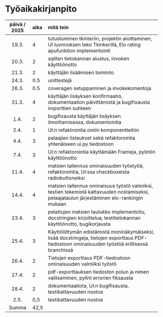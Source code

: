 # Työaikakirjanpito

| päivä / 2025 | aika | mitä tein  |
| :----:|:-----| :-----|
| 19.3. | 4| tutustuminen tkinteriin, projektin aloittaminen, UI luonnoksen teko Tkinkerillä, Elo rating apufunktion implementointi |
| 20.3. | 2| sqliten tietokannan alustus, invoken käyttöönotto |
| 21.3. | 2| käyttäjän lisäämisen toiminto |
| 24.3. | 0.5| unittestejä |
| 26.3. | 0.5| coveragen setuppaminen ja invokekomentoja |
| 31.3. | 4| käyttäjän lisäyksen konfirmaatio, dokumentaation päivittämistä ja bugifixausta importtien suhteen |
| 1.4. | 2| bugifixausta käyttäjän lisäyksen ilmoittamisessa, dokumentointia |
| 2.4. | 1| UI:n refaktrointia omiin komponentteihin |
| 4.4. | 3| pelaajien listaukset sekä refaktorointia yhtenäiseen ui.py tiedostoon |
| 7.4. | 3| UI:n refaktorointia käyttämään Frameja, pylintin käyttöönotto |
| 11.4. | 4| matsien tallennus ominaisuuden työstyöä, refaktorointia, UI:ssa checkboxeista radiobuttoneiksi |
| 14.4. | 4| matsien tallennus ominaisuus työstö valmiiksi, testien tekemistä kattavuuden nostamiseksi, pelaajataulun järjestäminen elo-rankingin mukaan |
| 23.4. | 3| pelattujen matsien taulukko implementoitu, docstringien kirjoittelua, testitietokannan käyttöönotto, bugikorjausta |
| 25.4. | 3| Käyttöliittymän edistämistä moninäkymäiseksi, lisää docstringeja, tietojen exporttaus PDF-tiedostoon ominaisuuden työstöä erillisessä branchissä |
| 26.4. | 2| Tietojen exporttaus PDF-tiedostoon ominaisuuden valmiiksi työstö |
| 27.4. | 2| pdf-exporttauksen tiedoston polun ja nimen valitseminen, pylint errorien fiksausta |
| 28.4. | 2| dokumentaatiota, UI:n bugifixausta, testikattavuuden nostoa |
| 2.5. | 0,5| testikattavuuden nostoa |
|Summa | 42,5| |
